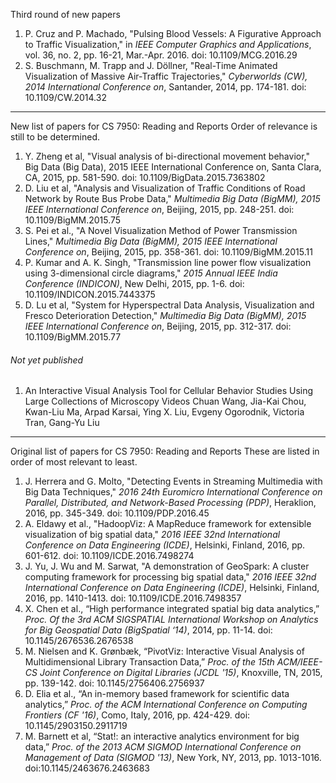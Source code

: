 Third round of new papers

1. P. Cruz and P. Machado, "Pulsing Blood Vessels: A Figurative Approach to Traffic Visualization," in *IEEE Computer Graphics and Applications*, vol. 36, no. 2, pp. 16-21, Mar.-Apr. 2016. doi: 10.1109/MCG.2016.29
1. S. Buschmann, M. Trapp and J. Döllner, "Real-Time Animated Visualization of Massive Air-Traffic Trajectories," *Cyberworlds (CW), 2014 International Conference on*, Santander, 2014, pp. 174-181. doi: 10.1109/CW.2014.32

---

New list of papers for CS 7950: Reading and Reports
Order of relevance is still to be determined.

1. Y. Zheng et al, "Visual analysis of bi-directional movement behavior," Big Data (Big Data), 2015 IEEE International Conference on, Santa Clara, CA, 2015, pp. 581-590. doi: 10.1109/BigData.2015.7363802
1. D. Liu et al, "Analysis and Visualization of Traffic Conditions of Road Network by Route Bus Probe Data," *Multimedia Big Data (BigMM), 2015 IEEE International Conference on*, Beijing, 2015, pp. 248-251. doi: 10.1109/BigMM.2015.75
1. S. Pei et al., "A Novel Visualization Method of Power Transmission Lines," *Multimedia Big Data (BigMM), 2015 IEEE International Conference on*, Beijing, 2015, pp. 358-361. doi: 10.1109/BigMM.2015.11
1. P. Kumar and A. K. Singh, "Transmission line power flow visualization using 3-dimensional circle diagrams," *2015 Annual IEEE India Conference (INDICON)*, New Delhi, 2015, pp. 1-6. doi: 10.1109/INDICON.2015.7443375
1. D. Lu et al, "System for Hyperspectral Data Analysis, Visualization and Fresco Deterioration Detection," *Multimedia Big Data (BigMM), 2015 IEEE International Conference on*, Beijing, 2015, pp. 312-317. doi: 10.1109/BigMM.2015.77

###### Not yet published
1. An Interactive Visual Analysis Tool for Cellular Behavior Studies Using Large Collections of Microscopy Videos Chuan Wang, Jia-Kai Chou, Kwan-Liu Ma, Arpad Karsai, Ying X. Liu, Evgeny Ogorodnik, Victoria Tran, Gang-Yu Liu

---

Original list of papers for CS 7950: Reading and Reports
These are listed in order of most relevant to least.

1. J. Herrera and G. Molto, "Detecting Events in Streaming Multimedia with Big Data Techniques," *2016 24th Euromicro International Conference on Parallel, Distributed, and Network-Based Processing (PDP)*, Heraklion, 2016, pp. 345-349. doi: 10.1109/PDP.2016.45
1. A. Eldawy et al., "HadoopViz: A MapReduce framework for extensible visualization of big spatial data," *2016 IEEE 32nd International Conference on Data Engineering (ICDE)*, Helsinki, Finland, 2016, pp. 601-612. doi: 10.1109/ICDE.2016.7498274
1. J. Yu, J. Wu and M. Sarwat, "A demonstration of GeoSpark: A cluster computing framework for processing big spatial data," *2016 IEEE 32nd International Conference on Data Engineering (ICDE)*, Helsinki, Finland, 2016, pp. 1410-1413. doi: 10.1109/ICDE.2016.7498357
1. X. Chen et al., “High performance integrated spatial big data analytics,” *Proc. Of the 3rd ACM SIGSPATIAL International Workshop on Analytics for Big Geospatial Data (BigSpatial ‘14)*, 2014, pp. 11-14. doi: 10.1145/2676536.2676538
1. M. Nielsen and K. Grønbæk, “PivotViz: Interactive Visual Analysis of Multidimensional Library Transaction Data,” *Proc. of the 15th ACM/IEEE-CS Joint Conference on Digital Libraries (JCDL '15)*, Knoxville, TN, 2015, pp. 139-142. doi: 10.1145/2756406.2756937
1. D. Elia et al., “An in-memory based framework for scientific data analytics,” *Proc. of the ACM International Conference on Computing Frontiers (CF '16)*, Como, Italy, 2016, pp. 424-429. doi: 10.1145/2903150.2911719
1. M. Barnett et al, “Stat!: an interactive analytics environment for big data,” *Proc. of the 2013 ACM SIGMOD International Conference on Management of Data (SIGMOD '13)*, New York, NY, 2013, pp. 1013-1016. doi:10.1145/2463676.2463683

